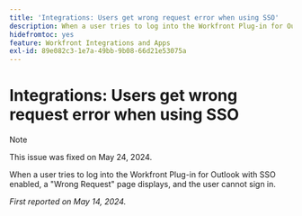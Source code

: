 ```yaml
---
title: 'Integrations: Users get wrong request error when using SSO'
description: When a user tries to log into the Workfront Plug-in for Outlook with SSO enabled, a Wrong Request page displays, and the user cannot sign in.
hidefromtoc: yes
feature: Workfront Integrations and Apps
exl-id: 89e082c3-1e7a-49bb-9b08-66d21e53075a
---
```

# Integrations: Users get wrong request error when using SSO

>[!NOTE]
>
>This issue was fixed on May 24, 2024.

When a user tries to log into the Workfront Plug-in for Outlook with SSO enabled, a "Wrong Request" page displays, and the user cannot sign in.

 _First reported on May 14, 2024._
